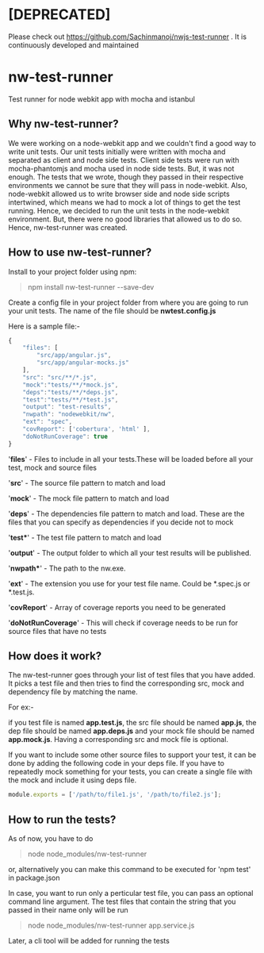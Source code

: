 # [DEPRECATED]
Please check out https://github.com/Sachinmanoj/nwjs-test-runner . It is continuously developed and maintained

# nw-test-runner
Test runner for node webkit app with mocha and istanbul

Why nw-test-runner?
-------------------

We were working on a node-webkit app and we couldn't find a good way to write unit tests. Our unit tests initially were written with mocha and separated as client and node side tests. Client side tests were run with mocha-phantomjs and mocha used in node side tests. But, it was not enough. The tests that we wrote, though they passed in their respective environments we cannot be sure that they will pass in node-webkit. Also, node-webkit allowed us to write browser side and node side scripts intertwined, which means we had to mock a lot of things to get the test running. Hence, we decided to run the unit tests in the node-webkit environment. But, there were no good libraries that allowed us to do so. Hence, nw-test-runner was created.



How to use nw-test-runner?
--------------------------

Install to your project folder using npm:
> npm install nw-test-runner --save-dev

Create a config file in your project folder from where you are going to run your unit tests. The name of the file should be <B>nwtest.config.js</B>

Here is a sample file:-
```javascript
{
    "files": [
        "src/app/angular.js",
        "src/app/angular-mocks.js"
    ],
    "src": "src/**/*.js",
    "mock":"tests/**/*mock.js",
    "deps":"tests/**/*deps.js",
    "test":"tests/**/*test.js",
    "output": "test-results",
    "nwpath": "nodewebkit/nw",
    "ext": "spec",
    "covReport": ['cobertura', 'html' ],
    "doNotRunCoverage": true
}
```

'<B>files</B>' - Files to include in all your tests.These will be loaded before all your test, mock and source files

'<B>src</B>' - The source file pattern to match and load

'<B>mock</B>' - The mock file pattern to match and load

'<B>deps</B>' - The dependencies file pattern to match and load. These are the files that you can specify as dependencies if you decide not to mock

'<B>test*</B>' - The test file pattern to match and load

'<B>output</B>' - The output folder to which all your test results will be published.

'<B>nwpath*</B>' - The path to the nw.exe.

'<B>ext</B>' - The extension you use for your test file name. Could be *.spec.js or *.test.js.

'<B>covReport</B>' - Array of coverage reports you need to be generated

'<B>doNotRunCoverage</B>' - This will check if coverage needs to be run for source files that have no tests

How does it work?
-----------------

The nw-test-runner goes through your list of test files that you have added. It picks a test file and then tries to find the corresponding src, mock and dependency file by matching the name.

For ex:-

if you test file is named <B>app.test.js</B>, the src file should be named <B>app.js</B>, the dep file should be named <B>app.deps.js</B>  and your mock file should be named <B>app.mock.js</B>. Having a corresponding src and mock file is optional.

If you want to include some other source files to support your test, it can be done by adding the following code in your deps file. If you have to repeatedly mock something for your tests, you can create a single file with the mock and include it using deps file.


```javascript
module.exports = ['/path/to/file1.js', '/path/to/file2.js'];
```

How to run the tests?
--------------------

As of now, you have to do 
> node node_modules/nw-test-runner

or, alternatively you can make this command to be executed for 'npm test' in package.json

In case, you want to run only a perticular test file, you can pass an optional command line argument. The test files that contain the string that you passed in their name only will be run

> node node_modules/nw-test-runner app.service.js


Later, a cli tool will be added for running the tests


